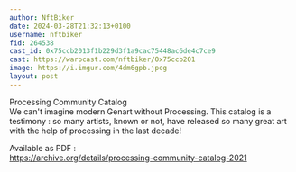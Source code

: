 ```yaml
---
author: NftBiker
date: 2024-03-28T21:32:13+0100
username: nftbiker
fid: 264538
cast_id: 0x75ccb2013f1b229d3f1a9cac75448ac6de4c7ce9
cast: https://warpcast.com/nftbiker/0x75ccb201
image: https://i.imgur.com/4dm6gpb.jpeg
layout: post
---
```

Processing Community Catalog  
We can't imagine modern Genart without Processing. This catalog is a testimony : so many artists, known or not, have released so many great art with the help of processing in the last decade!   
  
Available as PDF :    
https://archive.org/details/processing-community-catalog-2021  

<img src='https://i.imgur.com/4dm6gpb.jpeg' alt='' referrerpolicy='no-referrer'/>